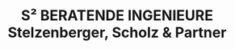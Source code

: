 ---
title: "S² BERATENDE INGENIEURE Stelzenberger, Scholz & Partner"
url: /barbing/s2-beratende-ingenieure-stelzenberger-scholz-und-partner/
shop: Allgemein
---